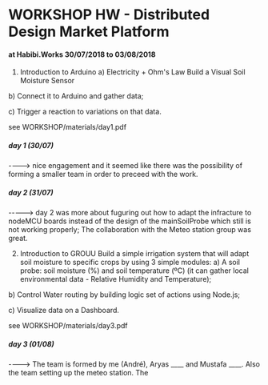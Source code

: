 # WORKSHOP HW - Distributed Design Market Platform
#### at Habibi.Works 30/07/2018 to 03/08/2018

1. Introduction to Arduino
a) Electricity + Ohm's Law
Build a Visual Soil Moisture Sensor

b) Connect it to Arduino and gather data;

c) Trigger a reaction to variations on that data.

see WORKSHOP/materials/day1.pdf

##### day 1 (30/07)
----> nice engagement and it seemed like there was the possibility of forming a smaller team in order to preceed with the work.

##### day 2 (31/07)
-----> day 2 was more about fuguring out how to adapt the infracture to nodeMCU boards instead of the design of the mainSoilProbe which still is not working properly;
The collaboration with the Meteo station group was great.

2. Introduction to GROUU
Build a simple irrigation system that will adapt soil moisture to specific crops by using 3 simple modules:
a) A soil probe: soil moisture (%) and soil temperature (ºC) (it can gather local environmental data - Relative Humidity and Temperature);

b) Control Water routing by building logic set of actions using Node.js;

c) Visualize data on a Dashboard.

see WORKSHOP/materials/day3.pdf

##### day 3 (01/08)
----> The team is formed by me (André), Aryas ____ and Mustafa ____. Also the team setting up the meteo station.
The
